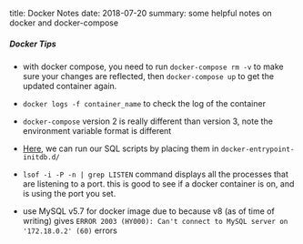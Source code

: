 title: Docker Notes
date: 2018-07-20
summary: some helpful notes on docker and docker-compose


##### Docker Tips
- with docker compose, you need to run `docker-compose rm -v` to make sure your changes are reflected, then `docker-compose up` to get the updated container again. 

- `docker logs -f container_name` to check the log of the container

- `docker-compose` version 2 is really different than version 3, note the environment variable format is different 

- [Here]((https://medium.com/@lvthillo/customize-your-mysql-database-in-docker-723ffd59d8fb)), we can run our SQL scripts by placing them in `docker-entrypoint-initdb.d/`

- `lsof -i -P -n | grep LISTEN` command displays all the processes that are listening to a port. this is good to see if a docker container is on, and is using the port you set. 

- use MySQL v5.7 for docker image due to because v8 (as of time of writing) gives
`ERROR 2003 (HY000): Can't connect to MySQL server on '172.18.0.2' (60)` errors